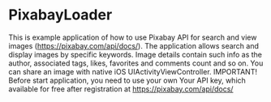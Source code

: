 # PixabayLoader
This is example application of how to use Pixabay API for search and view images (https://pixabay.com/api/docs/).  The application allows search and display images by specific keywords. Image details contain such info as the author, associated tags, likes, favorites and comments count and so on. You can share an image with native iOS UIActivityViewController. IMPORTANT! Before start application, you need to use your own Your API key, which available for free after registration at https://pixabay.com/api/docs/
